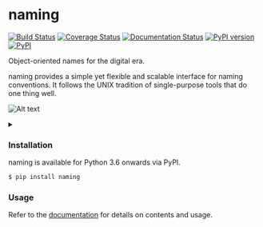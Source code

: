 # naming
[![Build Status](https://travis-ci.org/chrizzFTD/naming.svg?branch=master)](https://travis-ci.org/chrizzFTD/naming)
[![Coverage Status](https://coveralls.io/repos/github/chrizzFTD/naming/badge.svg?branch=master)](https://coveralls.io/github/chrizzFTD/naming?branch=master)
[![Documentation Status](https://readthedocs.org/projects/naming/badge/?version=latest)](https://naming.readthedocs.io/en/latest/?badge=latest)
[![PyPI version](https://badge.fury.io/py/naming.svg)](https://badge.fury.io/py/naming)
[![PyPI](https://img.shields.io/pypi/pyversions/naming.svg)](https://pypi.python.org/pypi/naming)

Object-oriented names for the digital era.

naming provides a simple yet flexible and scalable interface for naming conventions.
It follows the UNIX tradition of single-purpose tools that do one thing well.

![Alt text](https://g.gravizo.com/source/svg/custom_mark10?https%3A%2F%2Fraw.githubusercontent.com%2FchrizzFTD%2Fnaming%2Ffeature%2Fgraphviz_readme%2FREADME.md)

<details> 
<summary></summary>
custom_mark10
digraph G {
    node [shape=none];
    patterns, file_patterns, pipe_patterns, pipefile_patterns;
    node [style="rounded, filled" shape=box];
    class, FILE, PIPE, PIPEFILE;
    node [style="dashed, filled"];
    example, file_example, pipe_example, pipefile_example;
    node [style=filled margin=0 width=1 height=0.46 shape=polygon fixedsize=true skew=0.4];
    format, file_format, pipe_format, pipefile_format;
    legend [shape=point height=0.1 color=white]
    class [color=gray40 fillcolor=gray95];
    format [color=gray40 fillcolor=gray95];
    example [color=gray40 fillcolor=gray95];
    patterns [label="field=pattern" fontcolor=gray22];
    legend -> class -> format -> patterns  -> example [style=invis];
    FILE [color=lightgoldenrod3 fillcolor=lemonchiffon1];
    file_format [label=".(suffix)" color=lightgoldenrod3 fillcolor=lemonchiffon1];
    file_example [label=".ext" color=lightgoldenrod3 fillcolor=lemonchiffon1];
    file_patterns [label="suffix = \w+" fontcolor=lightgoldenrod4];
    PIPE [color=lightskyblue4 fillcolor=lightblue];
    pipe_format [label=".(pipe)" color=lightskyblue4 fillcolor=lightblue];
    pipe_example [label=".1.out.101" color=lightskyblue4 fillcolor=lightblue];
    pipe_patterns [label="version = \d+ output=\w+? frame=\d+?"];
    PIPEFILE [color=mediumorchid4 fillcolor=plum2];
    pipefile_format [skew=0.15 width=2 label="(base).(pipe).(suffix)" color=mediumorchid4 fillcolor=plum2];
    pipefile_example [label="framed_data.7.out.101.ext" color=mediumorchid4 fillcolor=plum2];
    pipefile_patterns [label="base = \w+" fontcolor=mediumorchid4];
    edge [color=gray36 arrowhead="vee"];
    PIPE -> pipe_format -> pipe_patterns -> pipe_example;
    FILE -> file_format -> file_patterns -> file_example;
    PIPEFILE -> pipefile_format -> pipefile_patterns -> pipefile_example;
    PIPE -> PIPEFILE;
    FILE -> PIPEFILE;
}
custom_mark10
</details>
    
### Installation

naming is available for Python 3.6 onwards via PyPI.

```bash
$ pip install naming
```

### Usage

Refer to the [documentation](http://naming.readthedocs.io/en/latest/) for details on contents and usage.
